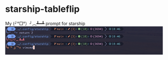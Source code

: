 # starship-tableflip

My (╯°□°）╯︵┻━┻ prompt for starship
![Tableflip Screenshot](images/starship-tableflip.png)
